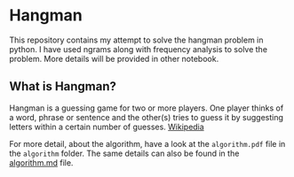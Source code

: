 # Hangman

This repository contains my attempt to solve the hangman problem in python. I have used ngrams along with frequency analysis to solve the problem. More details will be provided in other notebook.

## What is Hangman?

Hangman is a guessing game for two or more players. One player thinks of a word, phrase or sentence and the other(s) tries to guess it by suggesting letters within a certain number of guesses. [Wikipedia](<https://en.wikipedia.org/wiki/Hangman_(game)>)

For more detail, about the algorithm, have a look at the `algorithm.pdf` file in the `algorithm` folder. The same details can also be found in the [algorithm.md](algorithm.md) file.
